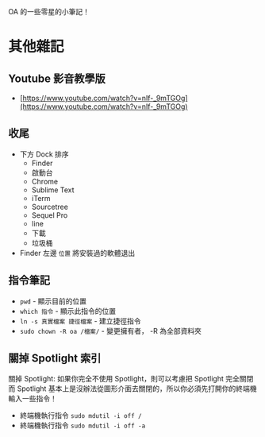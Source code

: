 OA 的一些零星的小筆記！

# 其他雜記

## Youtube 影音教學版
* [https://www.youtube.com/watch?v=nIf-_9mTGOg](https://www.youtube.com/watch?v=nIf-_9mTGOg)

## 收尾
* 下方 Dock 排序
  * Finder
  * 啟動台
  * Chrome
  * Sublime Text
  * iTerm
  * Sourcetree
  * Sequel Pro
  * line
  * 下載
  * 垃圾桶
* Finder 左邊 `位置` 將安裝過的軟體退出


## 指令筆記
* `pwd` - 顯示目前的位置
* `which 指令` - 顯示此指令的位置
* `ln -s 真實檔案 捷徑檔案` - 建立捷徑指令
* `sudo chown -R oa /檔案/` - 變更擁有者， -R 為全部資料夾

## 關掉 Spotlight 索引
關掉 Spotlight: 如果你完全不使用 Spotlight，則可以考慮把 Spotlight 完全關閉  
而 Spotlight 基本上是沒辦法從圖形介面去關閉的，所以你必須先打開你的終端機輸入一些指令！

* 終端機執行指令 `sudo mdutil -i off /`
* 終端機執行指令 `sudo mdutil -i off -a`
